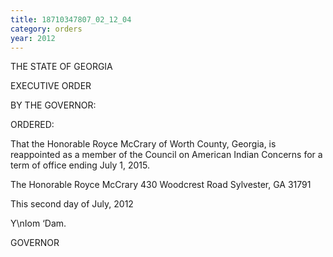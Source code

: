 ```yaml
---
title: 18710347807_02_12_04
category: orders
year: 2012
---
```

 

THE STATE OF GEORGIA

EXECUTIVE ORDER

BY THE GOVERNOR:

ORDERED:

That the Honorable Royce McCrary of Worth County, Georgia, is
reappointed as a member of the Council on American Indian
Concerns for a term of office ending July 1, 2015.

The Honorable Royce McCrary
430 Woodcrest Road
Sylvester, GA 31791

This second day of July, 2012

Y\nIom ‘Dam.

GOVERNOR

